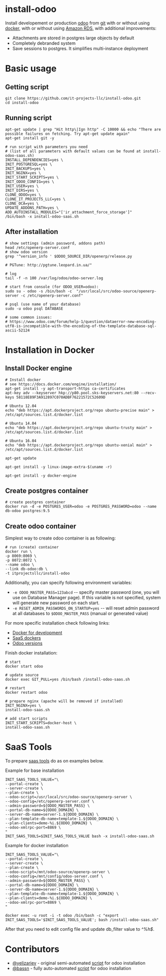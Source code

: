 # install-odoo

Install developement or production 
[odoo](https://www.odoo.com/) from [git](https://github.com/odoo/odoo)
with or without using [docker](https://www.docker.com/), 
with or without using [Amazon RDS](https://aws.amazon.com/rds/), with additional improvements: 

* Attachments are stored in postgres large objects by default
* Completely debranded system
* Save sessions to postgres. It simplifies multi-instance deployment

# Basic usage

## Getting script

    git clone https://github.com/it-projects-llc/install-odoo.git
    cd install-odoo
    
## Running script

    apt-get update | grep "Hit http\|Ign http" -C 10000 && echo "There are possible failures on fetching. Try apt-get update again"
    apt-get install git -y

    # run script with parameters you need
    # (list of all parameters with default values can be found at install-odoo-saas.sh)
    INSTALL_DEPENDENCIES=yes \
    INIT_POSTGRESQL=yes \
    INIT_BACKUPS=yes \
    INIT_NGINX=yes \
    INIT_START_SCRIPTS=yes \
    INIT_ODOO_CONFIG=yes \
    INIT_USER=yes \
    INIT_DIRS=yes \
    CLONE_ODOO=yes \
    CLONE_IT_PROJECTS_LLC=yes \
    CLONE_OCA=yes \
    UPDATE_ADDONS_PATH=yes \
    ADD_AUTOINSTALL_MODULES="['ir_attachment_force_storage']"
    /bin/bash -x install-odoo-saas.sh

## After installation

    # show settings (admin password, addons path)
    head /etc/openerp-server.conf
    # show odoo version
    grep '^version_info ' $ODOO_SOURCE_DIR/openerp/release.py

    # PGTune: http://pgtune.leopard.in.ua/"

    # log
    tail -f -n 100 /var/log/odoo/odoo-server.log
    
    # start from console (for ODOO_USER=odoo):
    sudo su - odoo -s /bin/bash -c  "/usr/local/src/odoo-source/openerp-server -c /etc/openerp-server.conf"
    
    # psql (use name of your database)
    sudo -u odoo psql DATABASE
    
    # some common issues:
    # https://www.odoo.com/forum/help-1/question/dataerror-new-encoding-utf8-is-incompatible-with-the-encoding-of-the-template-database-sql-ascii-52124



# Installation in Docker

## Install Docker engine

    # Install docker
    # see https://docs.docker.com/engine/installation/
    apt-get install -y apt-transport-https ca-certificates
    apt-key adv --keyserver hkp://p80.pool.sks-keyservers.net:80 --recv-keys 58118E89F3A912897C070ADBF76221572C52609D

    # Ubuntu 12.04
    echo "deb https://apt.dockerproject.org/repo ubuntu-precise main" > /etc/apt/sources.list.d/docker.list

    # Ubuntu 14.04
    echo "deb https://apt.dockerproject.org/repo ubuntu-trusty main" > /etc/apt/sources.list.d/docker.list

    # Ubuntu 16.04
    echo "deb https://apt.dockerproject.org/repo ubuntu-xenial main" > /etc/apt/sources.list.d/docker.list

    apt-get update

    apt-get install -y linux-image-extra-$(uname -r)

    apt-get install -y docker-engine

## Create postgres container 

    # create postgres container
    docker run -d -e POSTGRES_USER=odoo -e POSTGRES_PASSWORD=odoo --name db-odoo postgres:9.5

## Create odoo container

Simplest way to create odoo container is as following:

    # run (create) container
    docker run \
    -p 8069:8069 \
    -p 8072:8072 \
    --name odoo \
    --link db-odoo:db \
    -t itprojectsllc/install-odoo

Additionally, you can specify following environment variables:

* ``-e ODOO_MASTER_PASS=123abcd`` -- specify master password (one, you will use on Database Manager page). If this variable is not specified, system will generate new password on each start.
* ``-e RESET_ADMIN_PASSWORDS_ON_STARTUP=yes`` -- will reset admin password at all databases to ``$ODOO_MASTER_PASS`` (manual or generated value)

For more specific installation check following links:

* [Docker for development](docs/dev.rst)
* [SaaS dockers](docs/saas.rst)
* [Odoo versions](docs/odoo-versions.rst)


Finish docker installation:

    # start
    docker start odoo

    # update source
    docker exec GIT_PULL=yes /bin/bash /install-odoo-saas.sh

    # restart
    docker restart odoo

    # prepare nginx (apache will be removed if installed)
    INIT_NGINX=yes \
    install-odoo-saas.sh

    # add start scripts
    INIT_START_SCRIPTS=docker-host \
    install-odoo-saas.sh

# SaaS Tools

To prepare [saas tools](https://github.com/it-projects-llc/odoo-saas-tools) do as on examples below.

Example for base installation

    INIT_SAAS_TOOLS_VALUE="\
    --portal-create \
    --server-create \
    --plan-create \
    --odoo-script=/usr/local/src/odoo-source/openerp-server \
    --odoo-config=/etc/openerp-server.conf \
    --admin-password=${ODOO_MASTER_PASS} \
    --portal-db-name=${ODOO_DOMAIN} \
    --server-db-name=server-1.${ODOO_DOMAIN} \
    --plan-template-db-name=template-1.${ODOO_DOMAIN} \
    --plan-clients=demo-%i.${ODOO_DOMAIN} \
    --odoo-xmlrpc-port=8869 \
    "
    INIT_SAAS_TOOLS=$INIT_SAAS_TOOLS_VALUE bash -x install-odoo-saas.sh

Example for docker installation

    INIT_SAAS_TOOLS_VALUE="\
    --portal-create \
    --server-create \
    --plan-create \
    --odoo-script=/mnt/odoo-source/openerp-server \
    --odoo-config=/mnt/config/odoo-server.conf \
    --admin-password=${ODOO_MASTER_PASS} \
    --portal-db-name=${ODOO_DOMAIN} \
    --server-db-name=server-1.${ODOO_DOMAIN} \
    --plan-template-db-name=template-1.${ODOO_DOMAIN} \
    --plan-clients=demo-%i.${ODOO_DOMAIN} \
    --odoo-xmlrpc-port=8869 \
    "

    docker exec -u root -i -t odoo /bin/bash -c "export INIT_SAAS_TOOLS='$INIT_SAAS_TOOLS_VALUE'; bash /install-odoo-saas.sh"
    
After that you need to edit config file and update db_filter value to *^%h$*.

# Contributors

* [@yelizariev](https://github.com/yelizariev) - original semi-automated [script](https://gist.github.com/yelizariev/2abdd91d00dddc4e4fa4) for odoo installation
* [@bassn](https://github.com/bassn) - fully auto-automated [script](https://gist.github.com/bassn/996f8b168f0b1406dd54) for odoo installation

